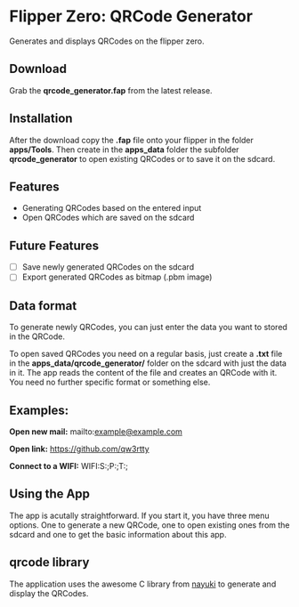 # Flipper Zero: QRCode Generator
Generates and displays QRCodes on the flipper zero.

## Download
Grab the **qrcode_generator.fap** from the latest release. 

## Installation 
After the download copy the **.fap** file onto your flipper in the folder 
**apps/Tools**. Then create in the **apps_data** folder the subfolder 
**qrcode_generator** to open existing QRCodes or to save it on the sdcard.

## Features
- Generating QRCodes based on the entered input
- Open QRCodes which are saved on the sdcard

## Future Features
- [ ] Save newly generated QRCodes on the sdcard
- [ ] Export generated QRCodes as bitmap (.pbm image)

## Data format
To generate newly QRCodes, you can just enter the data you want to stored 
in the QRCode.

To open saved QRCodes you need on a regular basis, just create a **.txt** file 
in the **apps_data/qrcode_generator/** folder on the sdcard with just the 
data in it. The app reads the content of the file and creates an QRCode with 
it. You need no further specific format or something else. 

## Examples:
**Open new mail:**
mailto:example@example.com

**Open link:**
https://github.com/qw3rtty

**Connect to a WIFI:**
WIFI:S:<ssid>;P:<password>;T:<encryption>;

## Using the App
The app is acutally straightforward. If you start it, you have three menu
options. One to generate a new QRCode, one to open existing ones from the 
sdcard and one to get the basic information about this app.

## qrcode library
The application uses the awesome C library from [nayuki](https://github.com/nayuki/QR-Code-generator)
to generate and display the QRCodes. 

